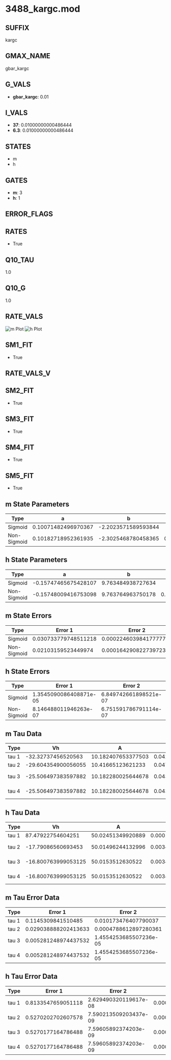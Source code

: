 # 3488_kargc.mod

## SUFFIX

kargc

## GMAX_NAME

gbar_kargc

## G_VALS

- **gbar_kargc**: 0.01

## I_VALS

- **37**: 0.01000000000486444
- **6.3**: 0.01000000000486444

## STATES

- m
- h

## GATES

- **m**: 3
- **h**: 1

## ERROR_FLAGS


## RATES

- True

## Q10_TAU

1.0

## Q10_G

1.0

## RATE_VALS

![m Plot](/Users/pbozelos/Dropbox/icg-Chai-Panos/supermodels/output_markdown_files/K/3488_kargc.mod/images/m.png)
![h Plot](/Users/pbozelos/Dropbox/icg-Chai-Panos/supermodels/output_markdown_files/K/3488_kargc.mod/images/h.png)

## SM1_FIT

- True

## RATE_VALS_V

## SM2_FIT

- True

## SM3_FIT

- True

## SM4_FIT

- True

## SM5_FIT

- True

## m State Parameters

| Type | a | b | c | d |
| --- | --- | --- | --- | --- |
| Sigmoid | 0.10071482496970367 | -2.2023571589593844 |
| Non-Sigmoid | 0.10182718952361935 | -2.3025468780458365 | 0.9931624550824512 | -0.009470287393351696 |

## h State Parameters

| Type | a | b | c | d |
| --- | --- | --- | --- | --- |
| Sigmoid | -0.15747465675428107 | 9.763484938727634 |
| Non-Sigmoid | -0.15748009416753098 | 9.763764963750178 | 0.9999796814948088 | -2.5935885933547478e-08 |

## m State Errors

| Type | Error 1 | Error 2 | Error 3 |
| --- | --- | --- | --- |
| Sigmoid | 0.030733779748511218 | 0.00022460398417777726 | 0.02085522799911163 |
| Non-Sigmoid | 0.02103159523449974 | 0.0001642908227397232 | 0.014271551282974521 |

## h State Errors

| Type | Error 1 | Error 2 | Error 3 |
| --- | --- | --- | --- |
| Sigmoid | 1.3545090086408871e-05 | 6.849742661898521e-07 | 1.1483189582657222e-05 |
| Non-Sigmoid | 8.146488011946263e-07 | 6.751591786791114e-07 | 6.906389376316432e-07 |

## m Tau Data

| Type | Vh | A | b1 | b2 | c1 | c2 | d1 | d2 | e1 | e2 |
| --- | --- | --- | --- | --- | --- | --- | --- | --- | --- | --- |
| tau 1 | -32.32737456520563 | 10.182407653377503 | 0.04279144903230609 | 0.04022810941571589 |
| tau 2 | -29.604354900056055 | 10.41665123621233 | 0.047426474303928635 | 0.00016380779188022768 | 0.053645602865231436 | -0.00024158899170028137 |
| tau 3 | -25.506497383597882 | 10.182280025644678 | 0.04310663624915812 | 0.00021839741115879058 | 1.547423987605844e-06 | 0.06621480715709031 | -0.0005731340653041777 | 1.975617417319626e-06 |
| tau 4 | -25.506497383597882 | 10.182280025644678 | 0.04310663624915812 | 0.00021839741115879058 | 1.547423987605844e-06 | 0.0 | 0.06621480715709031 | -0.0005731340653041777 | 1.975617417319626e-06 | 0.0 |

## h Tau Data

| Type | Vh | A | b1 | b2 | c1 | c2 | d1 | d2 | e1 | e2 |
| --- | --- | --- | --- | --- | --- | --- | --- | --- | --- | --- |
| tau 1 | 87.47922754604251 | 50.02451349920889 | 0.00010824272515420326 | 0.00010514256354280837 |
| tau 2 | -17.79086560693453 | 50.01496244132996 | 0.0034342475226867546 | 6.237273640605914e-06 | 0.003418212816077306 | -5.4027874981637615e-06 |
| tau 3 | -16.800763999053125 | 50.0153512630522 | 0.003434293328629963 | 6.236972397628255e-06 | 5.701640404764481e-11 | 0.003418457739011641 | -5.396142934343857e-06 | -5.22629138476028e-11 |
| tau 4 | -16.800763999053125 | 50.0153512630522 | 0.003434293328629963 | 6.236972397628255e-06 | 5.701640404764481e-11 | 0.0 | 0.003418457739011641 | -5.396142934343857e-06 | -5.22629138476028e-11 | 0.0 |

## m Tau Error Data

| Type | Error 1 | Error 2 | Error 3 |
| --- | --- | --- | --- |
| tau 1 | 0.1145309841510485 | 0.010173476407790037 | 0.05191042127255779 |
| tau 2 | 0.029038888202413633 | 0.0004788612897280361 | 0.013161686604263758 |
| tau 3 | 0.005281248974437532 | 1.4554253685507236e-05 | 0.0023936916384718434 |
| tau 4 | 0.005281248974437532 | 1.4554253685507236e-05 | 0.0023936916384718434 |

## h Tau Error Data

| Type | Error 1 | Error 2 | Error 3 |
| --- | --- | --- | --- |
| tau 1 | 0.8133547659051118 | 2.629490320119617e-08 | 0.00016001861320847697 |
| tau 2 | 0.5270202702607578 | 7.590213509203437e-09 | 0.00010368544737797938 |
| tau 3 | 0.5270177164786488 | 7.59605892374203e-09 | 0.0001036849449494099 |
| tau 4 | 0.5270177164786488 | 7.59605892374203e-09 | 0.0001036849449494099 |

